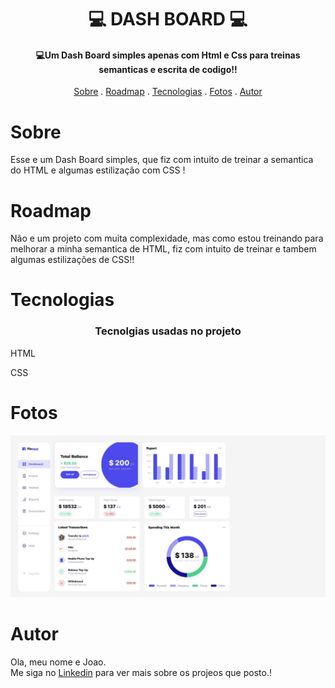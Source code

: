 <h1 align="center">
  💻 DASH BOARD 💻
</h1>

<h4 align="center">
  💻Um Dash Board simples apenas com Html e Css para treinas semanticas e escrita de codigo!!
</h4>

<p align="center">   
   <a href="#sobre">Sobre</a> .
   <a href="#roadmap">Roadmap</a> .
   <a href="#tecnologias">Tecnologias</a> .
   <a href="#fotos">Fotos</a> . 
   <a href="#autor">Autor</a>
 </p>


   
 # Sobre 
     
     
   <p> Esse e um Dash Board simples, que fiz com intuito de treinar a semantica do HTML e algumas estilização com CSS !</p>
   
   
   
   
   
   # Roadmap 
   
   <p> Não e um projeto com muita complexidade, mas como estou treinando para melhorar a minha semantica de HTML, fiz com intuito de treinar 
e tambem algumas estilizações de CSS!!</p>
   
   
   # Tecnologias 
   <h3 align="center"> Tecnolgias usadas no projeto </h3>
  <p>HTML</p>
  <p>CSS</p>
  
   
   
   # Fotos 
   
   <img src="./logos/dash readme.JPG">
   
   # Autor 
   <p>Ola, meu nome e Joao. <br> Me siga no <a href="https://www.linkedin.com/in/jo%C3%A3o-soares13/" target="_blank">Linkedin</a> para ver mais sobre os projeos que posto.!</p>
